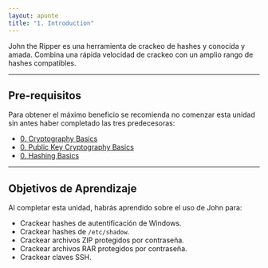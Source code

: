 ```yaml
---
layout: apunte
title: "1. Introduction"
---
```


John the Ripper es una herramienta de crackeo de hashes y conocida y amada. Combina una rápida velocidad de crackeo con un amplio rango de hashes compatibles.

-----------
<h2>Pre-requisitos</h2>
Para obtener el máximo beneficio se recomienda no comenzar esta unidad sin antes haber completado las tres predecesoras:

- [0. Cryptography Basics](/apuntes/thm/0-pre-career/2-cyber-security-101/6-cryptography/1-cryptography-basics/0-cryptography-basics/)
- [0. Public Key Cryptography Basics](/apuntes/thm/0-pre-career/2-cyber-security-101/6-cryptography/2-public-key-cryptography-basics/0-public-key-cryptography-basics/)
- [0. Hashing Basics](/apuntes/thm/0-pre-career/2-cyber-security-101/6-cryptography/3-hashing-basics/0-hashing-basics/)

--------------
<h2>Objetivos de Aprendizaje</h2>
Al completar esta unidad, habrás aprendido sobre el uso de John para:

- Crackear hashes de autentificación de Windows.
- Crackear hashes de `/etc/shadow`.
- Crackear archivos ZIP protegidos por contraseña.
- Crackear archivos RAR protegidos por contraseña.
- Crackear claves SSH.